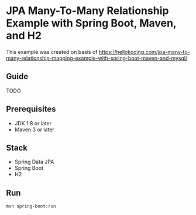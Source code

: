 # JPA Many-To-Many Relationship Example with Spring Boot, Maven, and H2

This example was created on basis of https://hellokoding.com/jpa-many-to-many-relationship-mapping-example-with-spring-boot-maven-and-mysql/

## Guide
TODO

## Prerequisites
- JDK 1.8 or later
- Maven 3 or later

## Stack
- Spring Data JPA
- Spring Boot
- H2

## Run
`mvn spring-boot:run`

